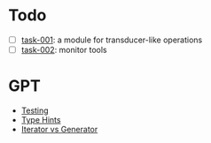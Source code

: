 # Todo

- [ ] [task-001](issues/task-001.md): a module for transducer-like operations
- [ ] [task-002](issues/task-002.md): monitor tools

# GPT

- [Testing](/Users/carlos/code/journal/GPT_logs/2024/2024-11/2024-11-27-pytest.md)
- [Type Hints](./GPT_logs/2024/2024-10/2024-10-10-python-type-hints.md)
- [Iterator vs Generator](./GPT_logs/2024/2024-11/2024-11-18-py-iterator-vs-generator.md)
